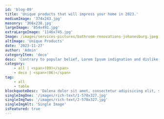 ```yaml
---
id: 'blog-09'
title: 'Unique products that will impress your home in 2023.'
mediumImage: '374x243.jpg'
masonry: '366x238.jpg'
largeImage: '854x491.jpg'
extraLargeImage: '1146x745.jpg'
Image: /images/services-pictures/bathroom-renovations-johanesburg.jpeg
altImage: 'Unique Products'
date: '2023-11-27'
author: 'Admin'
categoryItem: 'deco'
desc: 'Contrary to popular belief, Lorem Ipsum indignation and dislike men who are so beguiled and demoralized by the charms of pleasure of the moment, so blinded by desire, that they cannot foresee the pain and trouble that are bound to ensue; and equal blame belongs to those who fail in…'
category:
    - all | <span>(09)</span>
    - deco | <span>(06)</span>
tag:
    - all
    - table
blockquoteDesc: 'Dalena dolor sit amet, consectetur adipisicing elit, sed do eiusmod tempor incididunt ut labore etyt dolore magna aliqua. Ut enim ad minim veniam, quis nostrud exercitation ullamco laboris nisi utino aliquip ex ea commodo consequat.'
singleImgOne: '/images/rich-text/1-570x327.jpg'
singleImgTwo: '/images/rich-text/2-570x327.jpg'
singleImgAlt: 'Single Image'
isFeatured: true
---
```

